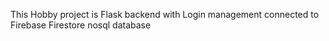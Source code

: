 This Hobby project is Flask backend with Login management connected to Firebase Firestore nosql database
